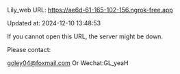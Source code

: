 Lily_web URL: https://ae6d-61-165-102-156.ngrok-free.app

Updated at: 2024-12-10 13:48:53

If you cannot open this URL, the server might be down.

Please contact: 

goley04@foxmail.com Or Wechat:GL_yeaH